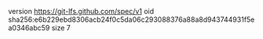 version https://git-lfs.github.com/spec/v1
oid sha256:e6b229ebd8306acb24f0c5da06c293088376a88a8d943744931f5ea0346abc59
size 7
